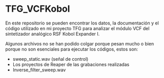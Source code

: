 # TFG_VCFKobol

En este repositorio se pueden encontrar los datos, la documentación y el código utilizado en mi proyecto TFG para analizar el módulo VCF del sintetizador analógico RSF Kobol Expander I.

Algunos archivos no se han podido colgar porque pesan mucho o bien porque no son esenciales para ejecutar los códigos, estos son:

- sweep_static.wav (señal de control)
- Los proyectos de Reaper de las grabaciones realizadas
- Inverse_filter_sweep.wav
